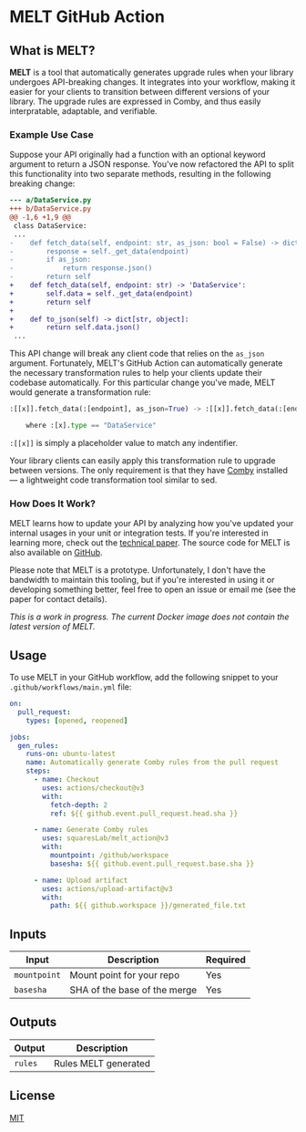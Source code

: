 # MELT GitHub Action

## What is MELT?

**MELT** is a tool that automatically generates upgrade rules when your library undergoes API-breaking changes. 
It integrates into your workflow, making it easier for your clients to transition between different versions of your library.
The upgrade rules are expressed in Comby, and thus easily interpratable, adaptable, and verifiable.

### Example Use Case

Suppose your API originally had a function with an optional keyword argument to return a JSON response. 
You've now refactored the API to split this functionality into two separate methods, resulting in the following breaking change:

```diff
--- a/DataService.py
+++ b/DataService.py
@@ -1,6 +1,9 @@
 class DataService:
 ...
-    def fetch_data(self, endpoint: str, as_json: bool = False) -> dict[str, object] | DataService:
-        response = self._get_data(endpoint)
-        if as_json:
-            return response.json()
-        return self
+    def fetch_data(self, endpoint: str) -> 'DataService':
+        self.data = self._get_data(endpoint)
+        return self
+
+    def to_json(self) -> dict[str, object]:
+        return self.data.json()
 ...

```

This API change will break any client code that relies on the `as_json` argument. 
Fortunately, MELT's GitHub Action can automatically generate the necessary transformation rules to help your clients update their codebase automatically. 
For this particular change you've made, MELT would generate a transformation rule:

```python
:[[x]].fetch_data(:[endpoint], as_json=True) -> :[[x]].fetch_data(:[endpoint]).to_json()

    where :[x].type == "DataService"
```
`:[[x]]` is simply a placeholder value to match any indentifier.

Your library clients can easily apply this transformation rule to upgrade between versions. 
The only requirement is that they have [Comby](https://comby.dev) installed — a lightweight code transformation tool similar to sed.

### How Does It Work?

MELT learns how to update your API by analyzing how you've updated your internal usages in your unit or integration tests. If you're interested in learning more, check out the [technical paper](https://arxiv.org/abs/2308.14687v2). The source code for MELT is also available on [GitHub](https://github.com/squaresLab/melt).


Please note that MELT is a prototype. Unfortunately, I don't have the bandwidth to maintain this tooling, but if you're interested in using it or developing something better, feel free to open an issue or email me (see the paper for contact details).

*This is a work in progress. The current Docker image does not contain the latest version of MELT.*

## Usage

To use MELT in your GitHub workflow, add the following snippet to your `.github/workflows/main.yml` file:

```yaml
on:
  pull_request:
    types: [opened, reopened]

jobs:
  gen_rules:
    runs-on: ubuntu-latest
    name: Automatically generate Comby rules from the pull request
    steps:
      - name: Checkout
        uses: actions/checkout@v3
        with:
          fetch-depth: 2
          ref: ${{ github.event.pull_request.head.sha }}

      - name: Generate Comby rules
        uses: squaresLab/melt_action@v3
        with:
          mountpoint: /github/workspace
          basesha: ${{ github.event.pull_request.base.sha }}

      - name: Upload artifact
        uses: actions/upload-artifact@v3
        with:
          path: ${{ github.workspace }}/generated_file.txt
```

## Inputs

| Input       | Description                         | Required |
|-------------|-------------------------------------|----------|
| `mountpoint` | Mount point for your repo           | Yes      |
| `basesha`    | SHA of the base of the merge        | Yes      |

## Outputs

| Output | Description                |
|--------|----------------------------|
| `rules`  | Rules MELT generated       |

## License

[MIT](LICENSE)
